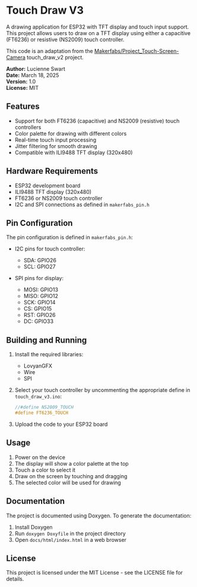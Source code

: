 # Touch Draw V3

A drawing application for ESP32 with TFT display and touch input support. This project allows users to draw on a TFT display using either a capacitive (FT6236) or resistive (NS2009) touch controller.

This code is an adaptation from the [Makerfabs/Project_Touch-Screen-Camera](https://github.com/Makerfabs/Project_Touch-Screen-Camera) touch_draw_v2 project.

**Author:** Lucienne Swart  
**Date:** March 18, 2025  
**Version:** 1.0  
**License:** MIT

## Features

- Support for both FT6236 (capacitive) and NS2009 (resistive) touch controllers
- Color palette for drawing with different colors
- Real-time touch input processing
- Jitter filtering for smooth drawing
- Compatible with ILI9488 TFT display (320x480)

## Hardware Requirements

- ESP32 development board
- ILI9488 TFT display (320x480)
- FT6236 or NS2009 touch controller
- I2C and SPI connections as defined in `makerfabs_pin.h`

## Pin Configuration

The pin configuration is defined in `makerfabs_pin.h`:

- I2C pins for touch controller:
  - SDA: GPIO26
  - SCL: GPIO27

- SPI pins for display:
  - MOSI: GPIO13
  - MISO: GPIO12
  - SCK: GPIO14
  - CS: GPIO15
  - RST: GPIO26
  - DC: GPIO33

## Building and Running

1. Install the required libraries:
   - LovyanGFX
   - Wire
   - SPI

2. Select your touch controller by uncommenting the appropriate define in `touch_draw_v3.ino`:
   ```cpp
   //#define NS2009_TOUCH
   #define FT6236_TOUCH
   ```

3. Upload the code to your ESP32 board

## Usage

1. Power on the device
2. The display will show a color palette at the top
3. Touch a color to select it
4. Draw on the screen by touching and dragging
5. The selected color will be used for drawing

## Documentation

The project is documented using Doxygen. To generate the documentation:

1. Install Doxygen
2. Run `doxygen Doxyfile` in the project directory
3. Open `docs/html/index.html` in a web browser

## License

This project is licensed under the MIT License - see the LICENSE file for details. 